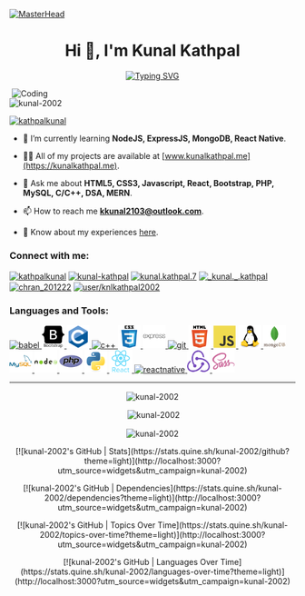 [![MasterHead](https://user-images.githubusercontent.com/74038190/213910845-af37a709-8995-40d6-be59-724526e3c3d7.gif)](https://kunal-kathpal.netlify.app)
<h1 align="center">Hi 👋, I'm Kunal Kathpal</h1>
<p align="center">
<a href="https://git.io/typing-svg"><img src="https://readme-typing-svg.demolab.com?font=Fira+Code&weight=900&size=19&duration=4600&pause=900&center=true&vCenter=true&width=435&separator=%3C&lines=%E0%A4%A8%E0%A4%AE%E0%A4%B8%E0%A5%8D%E0%A4%A4%E0%A5%87%F0%9F%99%8F%3CFull+stack+developer+from+India%3CMERN+Stack+Developer%3CComputer+Science+Student%3CActive+learner+%2F+Researcher%3CLove+to+learn+new+stuff...;-)%3CPracticing+AI+%2F+ML+" alt="Typing SVG" /></a>
</p>

<img align="right" alt="Coding" src="https://user-images.githubusercontent.com/74038190/212748842-9fcbad5b-6173-4175-8a61-521f3dbb7514.gif" width="500">

<p align="left"> <img src="https://komarev.com/ghpvc/?username=kunal-2002&label=Profile%20views&color=0e75b6&style=flat" alt="kunal-2002" /> </p>


<p align="left"> <a href="https://twitter.com/kathpalkunal" target="blank"><img src="https://img.shields.io/twitter/follow/kathpalkunal?logo=twitter&style=for-the-badge" alt="kathpalkunal" /></a> </p>

<!--- 🔭 I’m currently working on [Hostel Management System](https://github.com/kunal-2002/hostel-management-system).-->

- 🌱 I’m currently learning **NodeJS, ExpressJS, MongoDB, React Native**.

- 👨‍💻 All of my projects are available at [www.kunalkathpal.me](https://kunalkathpal.me).

- 💬 Ask me about **HTML5, CSS3, Javascript, React, Bootstrap, PHP, MySQL, C/C++, DSA, MERN**.

- 📫 How to reach me **kkunal2103@outlook.com**.

- 📄 Know about my experiences <a href="https://drive.google.com/file/d/1FUnsDqyikq4IoZXHkCuIrMi4FFo1Nzoc/view?usp=sharing">here</a>.

<h3 align="left">Connect with me:</h3>
<p align="left">
<a href="https://twitter.com/kathpalkunal" target="blank"><img align="center" src="https://raw.githubusercontent.com/rahuldkjain/github-profile-readme-generator/master/src/images/icons/Social/twitter.svg" alt="kathpalkunal" height="30" width="40" /></a>
<a href="https://linkedin.com/in/kunal-kathpal" target="blank"><img align="center" src="https://raw.githubusercontent.com/rahuldkjain/github-profile-readme-generator/master/src/images/icons/Social/linked-in-alt.svg" alt="kunal-kathpal" height="30" width="40" /></a>
<a href="https://fb.com/kunal.kathpal.7" target="blank"><img align="center" src="https://raw.githubusercontent.com/rahuldkjain/github-profile-readme-generator/master/src/images/icons/Social/facebook.svg" alt="kunal.kathpal.7" height="30" width="40" /></a>
<a href="https://instagram.com/_kunal._.kathpal" target="blank"><img align="center" src="https://raw.githubusercontent.com/rahuldkjain/github-profile-readme-generator/master/src/images/icons/Social/instagram.svg" alt="_kunal._.kathpal" height="30" width="40" /></a>
<a href="https://www.codechef.com/users/chran_201222" target="blank"><img align="center" src="https://cdn.jsdelivr.net/npm/simple-icons@3.1.0/icons/codechef.svg" alt="chran_201222" height="30" width="40" /></a>
<a href="https://auth.geeksforgeeks.org/user/user/knlkathpal2002" target="blank"><img align="center" src="https://raw.githubusercontent.com/rahuldkjain/github-profile-readme-generator/master/src/images/icons/Social/geeks-for-geeks.svg" alt="user/knlkathpal2002" height="30" width="40" /></a>
</p>

<h3 align="left">Languages and Tools:</h3>
<p align="left"> <a href="https://babeljs.io/" target="_blank" rel="noreferrer"> <img src="https://www.vectorlogo.zone/logos/babeljs/babeljs-icon.svg" alt="babel" width="40" height="40"/> </a> <a href="https://getbootstrap.com" target="_blank" rel="noreferrer"> <img src="https://raw.githubusercontent.com/devicons/devicon/master/icons/bootstrap/bootstrap-plain-wordmark.svg" alt="bootstrap" width="40" height="40"/> </a> <a href="https://www.cprogramming.com/" target="_blank" rel="noreferrer"> <img src="https://raw.githubusercontent.com/devicons/devicon/master/icons/c/c-original.svg" alt="c" width="40" height="40"/> </a><a href="https://www.cprogramming.com/" target="_blank" rel="noreferrer"> <img src="https://e7.pngegg.com/pngimages/46/626/png-clipart-c-logo-the-c-programming-language-computer-icons-computer-programming-source-code-programming-miscellaneous-template.png" alt="c++" width="40" height="40"/> </a><a href="https://www.w3schools.com/css/" target="_blank" rel="noreferrer"> <img src="https://raw.githubusercontent.com/devicons/devicon/master/icons/css3/css3-original-wordmark.svg" alt="css3" width="40" height="40"/> </a> <a href="https://expressjs.com" target="_blank" rel="noreferrer"> <img src="https://raw.githubusercontent.com/devicons/devicon/master/icons/express/express-original-wordmark.svg" alt="express" width="40" height="40"/> </a> <a href="https://git-scm.com/" target="_blank" rel="noreferrer"> <img src="https://www.vectorlogo.zone/logos/git-scm/git-scm-icon.svg" alt="git" width="40" height="40"/> </a> <a href="https://www.w3.org/html/" target="_blank" rel="noreferrer"> <img src="https://raw.githubusercontent.com/devicons/devicon/master/icons/html5/html5-original-wordmark.svg" alt="html5" width="40" height="40"/> </a> <a href="https://developer.mozilla.org/en-US/docs/Web/JavaScript" target="_blank" rel="noreferrer"> <img src="https://raw.githubusercontent.com/devicons/devicon/master/icons/javascript/javascript-original.svg" alt="javascript" width="40" height="40"/> </a> <a href="https://www.linux.org/" target="_blank" rel="noreferrer"> <img src="https://raw.githubusercontent.com/devicons/devicon/master/icons/linux/linux-original.svg" alt="linux" width="40" height="40"/> </a> <a href="https://www.mongodb.com/" target="_blank" rel="noreferrer"> <img src="https://raw.githubusercontent.com/devicons/devicon/master/icons/mongodb/mongodb-original-wordmark.svg" alt="mongodb" width="40" height="40"/> </a> <a href="https://www.mysql.com/" target="_blank" rel="noreferrer"> <img src="https://raw.githubusercontent.com/devicons/devicon/master/icons/mysql/mysql-original-wordmark.svg" alt="mysql" width="40" height="40"/> </a> <a href="https://nodejs.org" target="_blank" rel="noreferrer"> <img src="https://raw.githubusercontent.com/devicons/devicon/master/icons/nodejs/nodejs-original-wordmark.svg" alt="nodejs" width="40" height="40"/> </a> <a href="https://www.php.net" target="_blank" rel="noreferrer"> <img src="https://raw.githubusercontent.com/devicons/devicon/master/icons/php/php-original.svg" alt="php" width="40" height="40"/> </a> <a href="https://www.python.org" target="_blank" rel="noreferrer"> <img src="https://raw.githubusercontent.com/devicons/devicon/master/icons/python/python-original.svg" alt="python" width="40" height="40"/> </a> <a href="https://reactjs.org/" target="_blank" rel="noreferrer"> <img src="https://raw.githubusercontent.com/devicons/devicon/master/icons/react/react-original-wordmark.svg" alt="react" width="40" height="40"/> </a> <a href="https://reactnative.dev/" target="_blank" rel="noreferrer"> <img src="https://reactnative.dev/img/header_logo.svg" alt="reactnative" width="40" height="40"/> </a> <a href="https://redux.js.org" target="_blank" rel="noreferrer"> <img src="https://raw.githubusercontent.com/devicons/devicon/master/icons/redux/redux-original.svg" alt="redux" width="40" height="40"/> </a> <a href="https://sass-lang.com" target="_blank" rel="noreferrer"> <img src="https://raw.githubusercontent.com/devicons/devicon/master/icons/sass/sass-original.svg" alt="sass" width="40" height="40"/> </a> </p>

<HR>

<p align="center"><img align="center" src="https://github-readme-stats.vercel.app/api/top-langs?username=kunal-2002&show_icons=true&locale=en&layout=compact" alt="kunal-2002" /></p>

<p align="center">&nbsp;<img align="center" src="https://github-readme-stats.vercel.app/api?username=kunal-2002&show_icons=true&locale=en" alt="kunal-2002" /></p>

<p align="center"><img align="center" src="https://github-readme-streak-stats.herokuapp.com/?user=kunal-2002&" alt="kunal-2002" /></p>

<p align="center">[![kunal-2002's GitHub | Stats](https://stats.quine.sh/kunal-2002/github?theme=light)](http://localhost:3000?utm_source=widgets&utm_campaign=kunal-2002)</p>

<p align="center">[![kunal-2002's GitHub | Dependencies](https://stats.quine.sh/kunal-2002/dependencies?theme=light)](http://localhost:3000?utm_source=widgets&utm_campaign=kunal-2002)</p>

<p align="center">[![kunal-2002's GitHub | Topics Over Time](https://stats.quine.sh/kunal-2002/topics-over-time?theme=light)](http://localhost:3000?utm_source=widgets&utm_campaign=kunal-2002)</p>

<p align="center">[![kunal-2002's GitHub | Languages Over Time](https://stats.quine.sh/kunal-2002/languages-over-time?theme=light)](http://localhost:3000?utm_source=widgets&utm_campaign=kunal-2002)</p>
